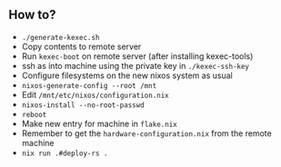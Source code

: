 ## How to?

* `./generate-kexec.sh`
* Copy contents to remote server
* Run `kexec-boot` on remote server (after installing kexec-tools)
* ssh as into machine using the private key in `./kexec-ssh-key`
* Configure filesystems on the new nixos system as usual
* `nixos-generate-config --root /mnt`
* Edit `/mnt/etc/nixos/configuration.nix`
* `nixos-install --no-root-passwd`
* `reboot`
* Make new entry for machine in `flake.nix`
* Remember to get the `hardware-configuration.nix` from the remote machine
* `nix run .#deploy-rs .`
